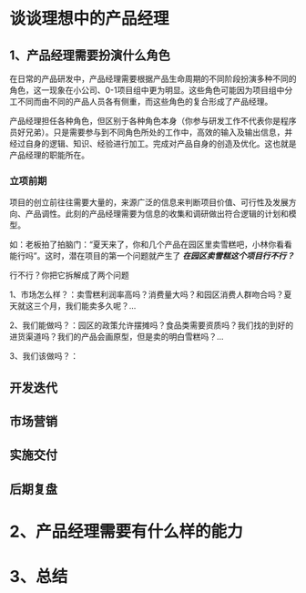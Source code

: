 # 谈谈理想中的产品经理

## 1、产品经理需要扮演什么角色

在日常的产品研发中，产品经理需要根据产品生命周期的不同阶段扮演多种不同的角色，这一现象在小公司、0-1项目组中更为明显。这些角色可能因为项目组中分工不同而由不同的产品人员各有侧重，而这些角色的复合形成了产品经理。

产品经理担任各种角色，但区别于各种角色本身（你参与研发工作不代表你是程序员好兄弟）。只是需要参与到不同角色所处的工作中，高效的输入及输出信息，并经过自身的逻辑、知识、经验进行加工。完成对产品自身的创造及优化。这也就是产品经理的职能所在。

### 立项前期

项目的创立前往往需要大量的，来源广泛的信息来判断项目价值、可行性及发展方向、产品调性。此刻的产品经理需要为信息的收集和调研做出符合逻辑的计划和模型。

如：老板拍了拍脑门：“夏天来了，你和几个产品在园区里卖雪糕吧，小林你看看能行吗”。这时，潜在项目的第一个问题就产生了 ***在园区卖雪糕这个项目行不行？***

行不行？你把它拆解成了两个问题

1、市场怎么样？：卖雪糕利润率高吗？消费量大吗？和园区消费人群吻合吗？夏天就这三个月，我们能卖多久呢？...

2、我们能做吗？：园区的政策允许摆摊吗？食品类需要资质吗？我们找的到好的进货渠道吗？我们的产品会画原型，但是卖的明白雪糕吗？...

3、我们该做吗？：

## 开发迭代

## 市场营销

## 实施交付

## 后期复盘

# 2、产品经理需要有什么样的能力

# 3、总结



